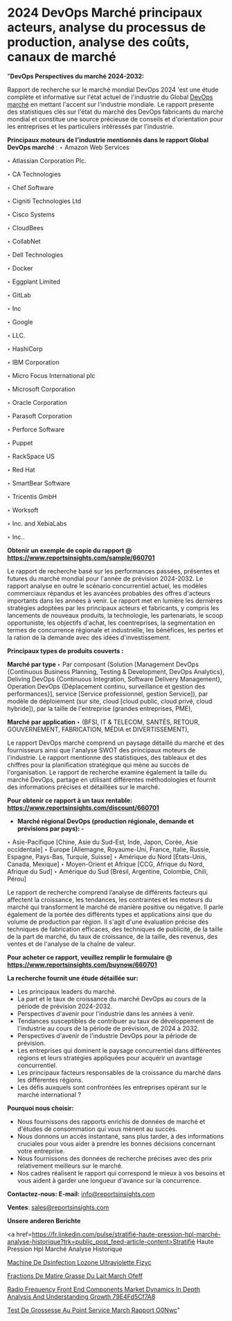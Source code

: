 # 2024 DevOps Marché principaux acteurs, analyse du processus de production, analyse des coûts, canaux de marché

"<strong>DevOps Perspectives du marché 2024-2032:</strong>

Rapport de recherche sur le marché mondial DevOps 2024 'est une étude complète et informative sur l'état actuel de l'industrie du Global <a href=https://www.reportsinsights.com/sample/660701>DevOps marché</a> en mettant l'accent sur l'industrie mondiale. Le rapport présente des statistiques clés sur l'état du marché des DevOps fabricants du marché mondial et constitue une source précieuse de conseils et d'orientation pour les entreprises et les particuliers intéressés par l'industrie.

<strong>Principaux moteurs de l'industrie mentionnés dans le rapport Global DevOps marché</strong> :
‣ Amazon Web Services

‣ Atlassian Corporation Plc.

‣ CA Technologies

‣ Chef Software

‣ Cigniti Technologies Ltd

‣ Cisco Systems

‣ CloudBees

‣ CollabNet

‣ Dell Technologies

‣ Docker

‣ Eggplant Limited

‣ GitLab

‣ Inc

‣ Google

‣ LLC.

‣ HashiCorp

‣ IBM Corporation

‣ Micro Focus International plc

‣ Microsoft Corporation

‣ Oracle Corporation

‣ Parasoft Corporation

‣ Perforce Software

‣ Puppet

‣ RackSpace US

‣ Red Hat

‣ SmartBear Software

‣ Tricentis GmbH

‣ Worksoft

‣ Inc. and XebiaLabs

‣ Inc..

<strong>Obtenir un exemple de copie du rapport @ <a href=https://www.reportsinsights.com/sample/660701>https://www.reportsinsights.com/sample/660701</a></strong>

Le rapport de recherche basé sur les performances passées, présentes et futures du marché mondial pour l'année de prévision 2024-2032. Le rapport analyse en outre le scénario concurrentiel actuel, les modèles commerciaux répandus et les avancées probables des offres d'acteurs importants dans les années à venir. Le rapport met en lumière les dernières stratégies adoptées par les principaux acteurs et fabricants, y compris les lancements de nouveaux produits, la technologie, les partenariats, le scoop opportuniste, les objectifs d'achat, les coentreprises, la segmentation en termes de concurrence régionale et industrielle, les bénéfices, les pertes et la ration de la demande avec des idées d'investissement.

<strong>Principaux types de produits couverts :</strong>

<strong>Marché par type </strong>
‣ Par composant (Solution [Management DevOps {Continuous Business Planning, Testing & Development, DevOps Analytics}, Deliving DevOps {Continuous Integration, Software Delivery Management}, Operation DevOps {Déplacement continu, surveillance et gestion des performances}], service [Service professionnel, gestion Service]), par modèle de déploiement (sur site, cloud [cloud public, cloud privé, cloud hybride]), par la taille de l'entreprise (grandes entreprises, PME),

<strong>Marché par application </strong>
‣ (BFSI, IT & TELECOM, SANTÉS, RETOUR, GOUVERNEMENT, FABRICATION, MÉDIA et DIVERTISSEMENT),

Le rapport DevOps marché comprend un paysage détaillé du marché et des fournisseurs ainsi que l'analyse SWOT des principaux moteurs de l'industrie. Le rapport mentionne des statistiques, des tableaux et des chiffres pour la planification stratégique qui mène au succès de l'organisation. Le rapport de recherche examine également la taille du marché DevOps, partage en utilisant différentes méthodologies et fournit des informations précises et détaillées sur le marché.

<strong>Pour obtenir ce rapport à un taux rentable: <a href=https://www.reportsinsights.com/discount/660701>https://www.reportsinsights.com/discount/660701</a></strong>
<ul>
  <li><strong>Marché régional DevOps (production régionale, demande et prévisions par pays): -</strong></li>
</ul>
‣ Asie-Pacifique [Chine, Asie du Sud-Est, Inde, Japon, Corée, Asie occidentale]
‣ Europe [Allemagne, Royaume-Uni, France, Italie, Russie, Espagne, Pays-Bas, Turquie, Suisse]
‣ Amérique du Nord [États-Unis, Canada, Mexique]
‣ Moyen-Orient et Afrique [CCG, Afrique du Nord, Afrique du Sud]
‣ Amérique du Sud [Brésil, Argentine, Colombie, Chili, Pérou]

Le rapport de recherche comprend l’analyse de différents facteurs qui affectent la croissance, les tendances, les contraintes et les moteurs du marché qui transforment le marché de manière positive ou négative. Il parle également de la portée des différents types et applications ainsi que du volume de production par région. Il s'agit d'une évaluation précise des techniques de fabrication efficaces, des techniques de publicité, de la taille de la part de marché, du taux de croissance, de la taille, des revenus, des ventes et de l'analyse de la chaîne de valeur.

<strong>Pour acheter ce rapport, veuillez remplir le formulaire @   <a href=https://www.reportsinsights.com/buynow/660701>https://www.reportsinsights.com/buynow/660701</a></strong>

<strong>La recherche fournit une étude détaillée sur:</strong>
<ul>
  <li>Les principaux leaders du marché.</li>
  <li>La part et le taux de croissance du marché DevOps au cours de la période de prévision 2024-2032.</li>
  <li>Perspectives d'avenir pour l'industrie dans les années à venir.</li>
  <li>Tendances susceptibles de contribuer au taux de développement de l'industrie au cours de la période de prévision, de 2024 à 2032.</li>
  <li>Perspectives d'avenir de l'industrie DevOps pour la période de prévision.</li>
  <li>Les entreprises qui dominent le paysage concurrentiel dans différentes régions et leurs stratégies appliquées pour acquérir un avantage concurrentiel.</li>
  <li>Les principaux facteurs responsables de la croissance du marché dans les différentes régions.</li>
  <li>Les défis auxquels sont confrontées les entreprises opérant sur le marché international ?</li>
</ul>
<strong>Pourquoi nous choisir:</strong>
<ul>
  <li>Nous fournissons des rapports enrichis de données de marché et d'études de consommation qui vous mènent au succès.</li>
  <li>Nous donnons un accès instantané, sans plus tarder, à des informations cruciales pour vous aider à prendre les bonnes décisions concernant votre entreprise.</li>
  <li>Nous fournissons des données de recherche précises avec des prix relativement meilleurs sur le marché.</li>
  <li>Nos cadres réalisent le rapport qui correspond le mieux à vos besoins et vous aident à garder une longueur d'avance sur la concurrence.</li>
</ul>
<strong>Contactez-nous:
</strong><strong>E-mail:</strong> <a href=mailto:info@reportsinsights.com>info@reportsinsights.com</a>

<strong>Ventes</strong>: <a href=mailto:sales@reportsinsights.com>sales@reportsinsights.com</a>

<strong>Unsere anderen Berichte</strong>

<a href=https://fr.linkedin.com/pulse/stratifié-haute-pression-hpl-marché-analyse-historique?trk=public_post_feed-article-content>Stratifié Haute Pression Hpl Marché Analyse Historique</a>

<a href=https://www.linkedin.com/pulse/machine-de-d%C3%A9sinfection-%C3%A0-lozone-ultraviolette-fizyc/>Machine De Dsinfection  Lozone Ultraviolette Fizyc</a>

<a href=https://www.linkedin.com/pulse/fractions-de-mati%C3%A8re-grasse-du-lait-march%C3%A9-ofeff/>Fractions De Matire Grasse Du Lait March Ofeff</a>

<a href=https://medium.com/@ashishkumar23001/radio-frequency-front-end-components-market-dynamics-in-depth-analysis-and-understanding-growth-79e4fd5cf7a8>Radio Frequency Front End Components Market Dynamics In Depth Analysis And Understanding Growth 79E4Fd5Cf7A8</a>

<a href=https://www.linkedin.com/pulse/test-de-grossesse-au-point-service-march%C3%A9-rapport-o0nwc/>Test De Grossesse Au Point Service March Rapport O0Nwc</a>"

